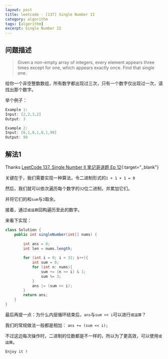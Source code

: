 ```yaml
---
layout: post
title: leetcode - [137] Single Number II
category: algorithm
tags: [algorithm]
excerpt: Single Number II
---
```


## 问题描述  

> Given a non-empty array of integers, every element appears three times except for one, which appears exactly once. Find that single one.  

给你一个非空整数数组，所有数字都出现过三次，只有一个数字仅出现过一次，请找出那个数字。  

举个例子：  

``` java
Example 1:
Input: [2,2,3,2]
Output: 3

Example 2:
Input: [0,1,0,1,0,1,99]
Output: 99
```


## 解法1  

Thanks [LeetCode 137. Single Number II 笔记哥讲题 Ep 12](https://www.youtube.com/watch?v=puXcQpwgcD0){:target="_blank"}  


关键在于，我们需要实现一种算法，令二进制形式的`1 + 1 + 1 = 0`  

然后，我们就可以依次遍历每个数字的`32`位二进制，并累加它们。  

并将它们的和`sum`与`3`取余。  

接着，通过`或运算`回构遍历至此的数字。  


来看下实现：  


``` java
class Solution {
    public int singleNumber(int[] nums) {
        
        int ans = 0;
        int len = nums.length;
        
        for (int i = 0; i < 32; i++){
            int sum = 0;
            for (int n: nums){
                sum += (n >> i) & 1;
                sum %= 3;
            }
            ans |= (sum << i);
        }
        return ans;
    }
}
```

最后再提一点：为什么内层循环结束后，`ans`与`sum << i`可以进行`或运算`？  

我们的常规做法一般都是相加：  `ans += (sum << i);`  

不过这边每次操作时，二进制的位数都是不一样的，所以为了更高效，可以使用`或运算`。  

`Enjoy it ! `